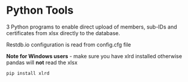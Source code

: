# Python Tools

3 Python programs to enable direct upload of members, sub-IDs and certificates from xlsx directly to the database. 

Restdb.io configuration is read from config.cfg file

**Note for Windows users** - make sure you have xlrd installed otherwise pandas will **not** read the xlsx

    pip install xlrd
